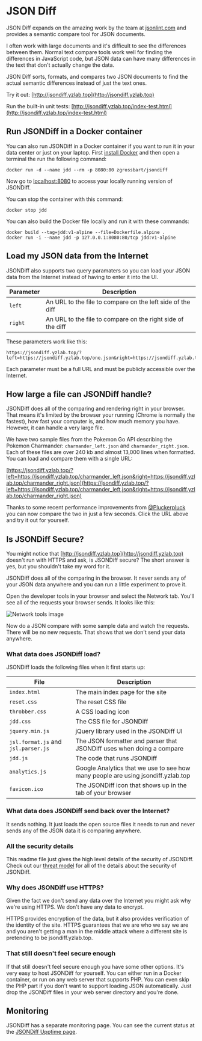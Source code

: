 JSON Diff
==================================================

JSON Diff expands on the amazing work by the team at [jsonlint.com](http://www.jsonlint.com) and provides a semantic compare tool for JSON documents.

I often work with large documents and it's difficult to see the differences between them.  Normal text compare tools work well for finding the differences in JavaScript code, but JSON data can have many differences in the text that don't actually change the data.  

JSON Diff sorts, formats, and compares two JSON documents to find the actual semantic differences instead of just the text ones.

Try it out:  [http://jsondiff.yzlab.top](http://jsondiff.yzlab.top)

Run the built-in unit tests:  [http://jsondiff.yzlab.top/index-test.html](http://jsondiff.yzlab.top/index-test.html)


## Run JSONDiff in a Docker container

You can also run JSONDiff in a Docker container if you want to run it in your data center or just on your laptop.  First [install Docker](https://docs.docker.com/get-docker/) and then open a terminal the run the following command:

```
docker run -d --name jdd --rm -p 8080:80 zgrossbart/jsondiff
```

Now go to [localhost:8080](http://localhost:8080) to access your locally running version of JSONDiff.

You can stop the container with this command:

```
docker stop jdd
```

You can also build the Docker file locally and run it with these commands:

```
docker build --tag=jdd:v1-alpine --file=Dockerfile.alpine .
docker run -i --name jdd -p 127.0.0.1:8080:80/tcp jdd:v1-alpine
```


## Load my JSON data from the Internet

JSONDiff also supports two query paramaters so you can load your JSON data from the Internet instead of having to enter it into the UI.  

| Parameter | Description |
| --- | --- |
| `left` | An URL to the file to compare on the left side of the diff |
| `right` | An URL to the file to compare on the right side of the diff |

These parameters work like this:

```
https://jsondiff.yzlab.top/?left=https://jsondiff.yzlab.top/one.json&right=https://jsondiff.yzlab.top/two.json
```

Each parameter must be a full URL and must be publicly accessible over the Internet.

## How large a file can JSONDiff handle?

JSONDiff does all of the comparing and rendering right in your browser.  That means it's limited by the browser your running (Chrome is normally the fastest), how fast your computer is, and how much memory you have.  However, it can handle a very large file.

We have two sample files from the Pokemon Go API describing the Pokemon Charmander: `charmander_left.json` and `charmander_right.json`.  Each of these files are over 240 kb and almost 13,000 lines when formatted.  You can load and compare them with a single URL:

[https://jsondiff.yzlab.top/?left=https://jsondiff.yzlab.top/charmander_left.json&right=https://jsondiff.yzlab.top/charmander_right.json](https://jsondiff.yzlab.top/?left=https://jsondiff.yzlab.top/charmander_left.json&right=https://jsondiff.yzlab.top/charmander_right.json)

Thanks to some recent performance improvements from [@Pluckerpluck](https://www.github.com/Pluckerpluck) you can now compare the two in just a few seconds.  Click the URL above and try it out for yourself.

## Is JSONDiff Secure?

You might notice that [http://jsondiff.yzlab.top](http://jsondiff.yzlab.top) doesn't run with HTTPS and ask, is JSONDiff secure?  The short answer is yes, but you shouldn't take my word for it.  

JSONDiff does all of the comparing in the browser.  It never sends any of your JSON data anywhere and you can run a little experiment to prove it.  

Open the developer tools in your browser and select the Network tab.  You'll see all of the requests your browser sends.  It looks like this:

![Network tools image](network_traffic.png)

Now do a JSON compare with some sample data and watch the requests.  There will be no new requests.  That shows that we don't send your data anywhere.

### What data does JSONDiff load?

JSONDiff loads the following files when it first starts up:

| File | Description |
| --- | --- |
| `index.html` | The main index page for the site |
| `reset.css` | The reset CSS file |
| `throbber.css` | A CSS loading icon |
| `jdd.css` | The CSS file for JSONDiff |
| `jquery.min.js` | jQuery library used in the JSONDiff UI |
| `jsl.format.js` and `jsl.parser.js` | The JSON formatter and parser that JSONDiff uses when doing a compare |
| `jdd.js` | The code that runs JSONDiff |
| `analytics.js` | Google Analytics that we use to see how many people are using jsondiff.yzlab.top |
| `favicon.ico` | The JSONDiff icon that shows up in the tab of your browser |

### What data does JSONDiff send back over the Internet?

It sends nothing.  It just loads the open source files it needs to run and never sends any of the JSON data it is comparing anywhere.

### All the security details

This readme file just gives the high level details of the security of JSONDiff.  Check out our [threat model](threat_model) for all of the details about the security of JSONDiff.

### Why does JSONDiff use HTTPS?

Given the fact we don't send any data over the Internet you might ask why we're using HTTPS.  We don't have any data to encrypt.  

HTTPS provides encryption of the data, but it also provides verification of the identity of the site.  HTTPS guarantees that we are who we say we are and you aren't getting a man in the middle attack where a different site is pretending to be jsondiff.yzlab.top.

### That still doesn't feel secure enough

If that still doesn't feel secure enough you have some other options.  It's very easy to host JSONDiff for yourself.  You can either run in a Docker container, or run on any web server that supports PHP.  You can even skip the PHP part if you don't want to support loading JSON automatically.  Just drop the JSONDiff files in your web server directory and you're done.

## Monitoring

JSONDiff has a separate monitoring page.  You can see the current status at the [JSONDiff Upptime page](https://zgrossbart.github.io/jdd-upptime/).